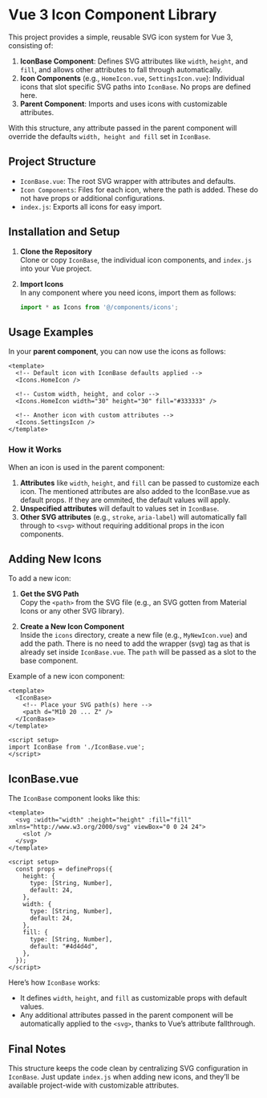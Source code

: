# Vue 3 Icon Component Library

This project provides a simple, reusable SVG icon system for Vue 3, consisting of:

1. **IconBase Component**: Defines SVG attributes like `width`, `height`, and `fill`, and allows other attributes to fall through automatically.
2. **Icon Components** (e.g., `HomeIcon.vue`, `SettingsIcon.vue`): Individual icons that slot specific SVG paths into `IconBase`. No props are defined here.
3. **Parent Component**: Imports and uses icons with customizable attributes.

With this structure, any attribute passed in the parent component will override the defaults `width, height and fill` set in `IconBase`.

## Project Structure

- `IconBase.vue`: The root SVG wrapper with attributes and defaults.
- `Icon Components`: Files for each icon, where the path is added. These do not have props or additional configurations.
- `index.js`: Exports all icons for easy import.

## Installation and Setup

1. **Clone the Repository**  
   Clone or copy `IconBase`, the individual icon components, and `index.js` into your Vue project.

2. **Import Icons**  
   In any component where you need icons, import them as follows:

   ```javascript
   import * as Icons from '@/components/icons';
   ```

## Usage Examples

In your **parent component**, you can now use the icons as follows:

```vue
<template>
  <!-- Default icon with IconBase defaults applied -->
  <Icons.HomeIcon />

  <!-- Custom width, height, and color -->
  <Icons.HomeIcon width="30" height="30" fill="#333333" />

  <!-- Another icon with custom attributes -->
  <Icons.SettingsIcon />
</template>
```

### How it Works

When an icon is used in the parent component:

1. **Attributes** like `width`, `height`, and `fill` can be passed to customize each icon. The mentioned attributes are also added to the IconBase.vue as default props. If they are ommited, the default values will apply.
2. **Unspecified attributes** will default to values set in `IconBase`.
3. **Other SVG attributes** (e.g., `stroke`, `aria-label`) will automatically fall through to `<svg>` without requiring additional props in the icon components.

## Adding New Icons

To add a new icon:

1. **Get the SVG Path**  
   Copy the `<path>` from the SVG file (e.g., an SVG gotten from Material Icons or any other SVG library).

2. **Create a New Icon Component**  
   Inside the `icons` directory, create a new file (e.g., `MyNewIcon.vue`) and add the path. There is no need to add the wrapper (svg) tag as that is already set inside `IconBase.vue`. The `path` will be passed as a slot to the base component. 

Example of a new icon component:

```vue
<template>
  <IconBase>
    <!-- Place your SVG path(s) here -->
    <path d="M10 20 ... Z" />
  </IconBase>
</template>

<script setup>
import IconBase from './IconBase.vue';
</script>
```

## IconBase.vue

The `IconBase` component looks like this:

```vue
<template>
  <svg :width="width" :height="height" :fill="fill" xmlns="http://www.w3.org/2000/svg" viewBox="0 0 24 24">
    <slot />
  </svg>
</template>

<script setup>
  const props = defineProps({
    height: {
      type: [String, Number],
      default: 24,
    },
    width: {
      type: [String, Number],
      default: 24,
    },
    fill: {
      type: [String, Number],
      default: "#4d4d4d",
    },
  });
</script>
```

Here’s how `IconBase` works:

- It defines `width`, `height`, and `fill` as customizable props with default values.
- Any additional attributes passed in the parent component will be automatically applied to the `<svg>`, thanks to Vue’s attribute fallthrough.

## Final Notes

This structure keeps the code clean by centralizing SVG configuration in `IconBase`. Just update `index.js` when adding new icons, and they’ll be available project-wide with customizable attributes.